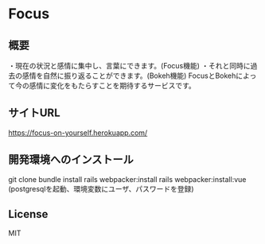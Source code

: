 Focus
====
## 概要
・現在の状況と感情に集中し、言葉にできます。(Focus機能)
・それと同時に過去の感情を自然に振り返ることができます。(Bokeh機能)
FocusとBokehによって今の感情に変化をもたらすことを期待するサービスです。

## サイトURL
https://focus-on-yourself.herokuapp.com/

## 開発環境へのインストール
git clone
bundle install
rails webpacker:install
rails webpacker:install:vue
(postgresqlを起動、環境変数にユーザ、パスワードを登録)

## License
MIT
